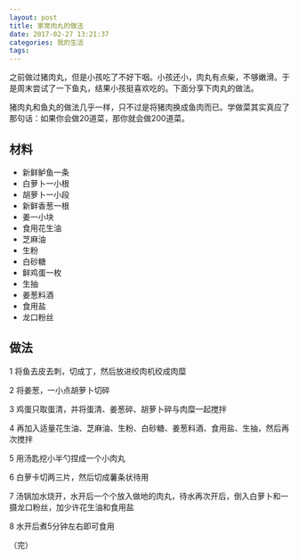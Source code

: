 ```yaml
---
layout: post
title: 家常肉丸的做法
date: 2017-02-27 13:21:37
categories: 我的生活
tags: 
---
```


之前做过猪肉丸，但是小孩吃了不好下咽。小孩还小，肉丸有点柴，不够嫩滑。于是周末尝试了一下鱼丸，结果小孩挺喜欢吃的。下面分享下肉丸的做法。

猪肉丸和鱼丸的做法几乎一样，只不过是将猪肉换成鱼肉而已。学做菜其实真应了那句话：如果你会做20道菜，那你就会做200道菜。

## 材料

- 新鲜鲈鱼一条
- 白萝卜一小根
- 胡萝卜一小段
- 新鲜香葱一根
- 姜一小块
- 食用花生油
- 芝麻油
- 生粉
- 白砂糖
- 鲜鸡蛋一枚
- 生抽
- 姜葱料酒
- 食用盐
- 龙口粉丝

## 做法

1 将鱼去皮去刺，切成丁，然后放进绞肉机绞成肉糜

2 将姜葱，一小点胡萝卜切碎

3 鸡蛋只取蛋清，并将蛋清、姜葱碎、胡萝卜碎与肉糜一起搅拌

4 再加入适量花生油、芝麻油、生粉、白砂糖、姜葱料酒、食用盐、生抽，然后再次搅拌

5 用汤匙挖小半勺捏成一个小肉丸

6 白萝卡切两三片，然后切成薯条状待用

7 汤锅加水烧开，水开后一个个放入做地的肉丸，待水再次开后，倒入白萝卜和一摄龙口粉丝，加少许花生油和食用盐

8 水开后煮5分钟左右即可食用

（完）

